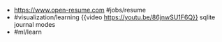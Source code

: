 - https://www.open-resume.com #jobs/resume
- #visualization/learning {{video https://youtu.be/86jnwSU1F6Q}} sqlite journal modes
- #ml/learn